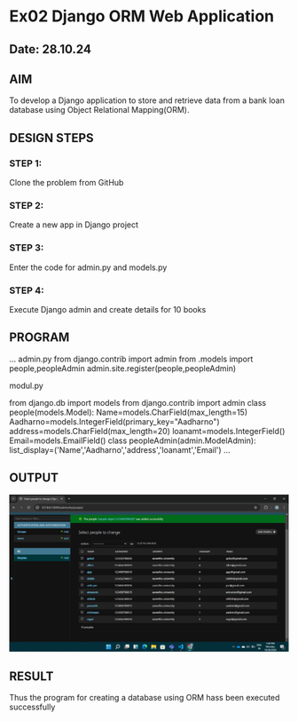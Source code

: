 # Ex02 Django ORM Web Application
## Date: 28.10.24

## AIM
To develop a Django application to store and retrieve data from a bank loan database using Object Relational Mapping(ORM).

## DESIGN STEPS

### STEP 1:
Clone the problem from GitHub

### STEP 2:
Create a new app in Django project

### STEP 3:
Enter the code for admin.py and models.py

### STEP 4:
Execute Django admin and create details for 10 books

## PROGRAM
...
admin.py
from django.contrib import admin 
from .models import people,peopleAdmin
admin.site.register(people,peopleAdmin) 


modul.py


from django.db import models
from django.contrib import admin
class people(models.Model):
       Name=models.CharField(max_length=15)
       Aadharno=models.IntegerField(primary_key="Aadharno")
       address=models.CharField(max_length=20)
       loanamt=models.IntegerField()
       Email=models.EmailField()
class peopleAdmin(admin.ModelAdmin):
    list_display=('Name','Aadharno','address','loanamt','Email')
...
    
## OUTPUT
![alt text](<Screenshot (576).png>)

## RESULT
Thus the program for creating a database using ORM hass been executed successfully
